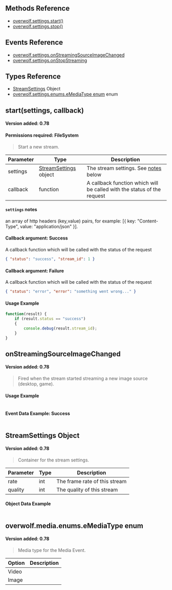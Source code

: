 ## Methods Reference

* [overwolf.settings.start()](#)
* [overwolf.settings.stop()](#)

## Events Reference

* [overwolf.settings.onStreamingSourceImageChanged](#)
* [overwolf.settings.onStopStreaming](#)

## Types Reference

* [StreamSettings](#) Object
* [overwolf.settings.enums.eMediaType enum](#) enum


## start(settings, callback)
#### Version added: 0.78
#### Permissions required: FileSystem

> Start a new stream.

Parameter | Type                       | Description                                                             |
--------- | ---------------------------| ----------------------------------------------------------------------- |
settings  | [StreamSettings](#) object | The stream settings. See [notes](#) below                               |
callback  | function                   | A callback function which will be called with the status of the request |

#### `settings` notes

an array of http headers (key,value) pairs, for example: [{ key: "Content-Type", value: "application/json" }].


#### Callback argument: Success

A callback function which will be called with the status of the request

```json
{ "status": "success", "stream_id": 1 }
```

#### Callback argument: Failure

A callback function which will be called with the status of the request

```json
{ "status": "error", "error": "something went wrong..." }
```

#### Usage Example

```javascript
function(result) {
	if (result.status == "success")
    {
		console.debug(result.stream_id);
    }
}
```

## onStreamingSourceImageChanged
#### Version added: 0.78

> Fired when the stream started streaming a new image source (desktop, game).

#### Usage Example

```javascript

```

#### Event Data Example: Success

```json

```

## StreamSettings Object
#### Version added: 0.78


> Container for the stream settings.


Parameter | Type | Description                   |
--------- | -----| ----------------------------- |
rate      | int  | The frame rate of this stream |
quality   | int  | The quality of this stream    |

#### Object Data Example

```json

```


## overwolf.media.enums.eMediaType enum
#### Version added: 0.78

> Media type for the Media Event.

Option    | Description  |
--------- | -------------|
Video     |              |
Image     |              |
